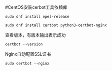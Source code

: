 #CentOS安装cerbot工具依赖库

```
sudo dnf install epel-release
```

```
sudo dnf install certbot python3-certbot-nginx
```
查看版本，有版本输出表示成功
```
certbot --version
```

Nginx自动配置SSL证书

```
sudo certbot --nginx
```



